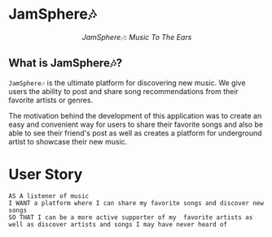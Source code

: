 # JamSphere🎶
<p align="center">
  <i align="center"> JamSphere🎶: Music To The Ears </i>
</p>

## What is JamSphere🎶?

`JamSphere🎶` is the ultimate platform for discovering new music. We give users the ability to post and share song recommendations from their favorite artists or genres.

The motivation behind the development of this application was to create an easy and convenient way for users to share their favorite songs and also be able to see their friend's post as well as creates a platform for underground artist to showcase their new music.
# User Story

```
AS A listener of music
I WANT a platform where I can share my favorite songs and discover new songs
SO THAT I can be a more active supporter of my  favorite artists as well as discover artists and songs I may have never heard of
```

